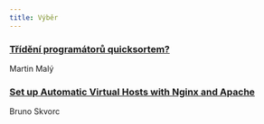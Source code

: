 ```yaml
---
title: Výběr
---
```


### [Třídění programátorů quicksortem?](http://www.zdrojak.cz/clanky/trideni-programatoru-quicksortem/)
Martin Malý

### [Set up Automatic Virtual Hosts with Nginx and Apache](http://www.sitepoint.com/set-automatic-virtual-hosts-nginx-apache/)
Bruno Skvorc

